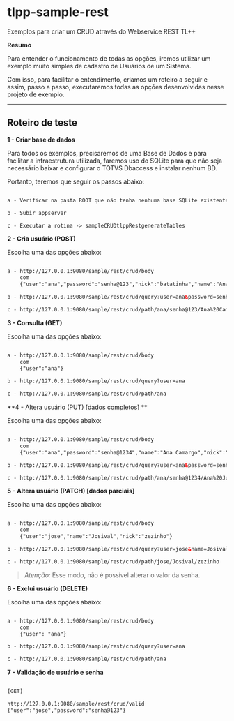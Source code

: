 # tlpp-sample-rest

Exemplos para criar um CRUD através do Webservice REST TL++

**Resumo**

Para entender o funcionamento de todas as opções, iremos utilizar um exemplo muito simples de cadastro de Usuários de um Sistema.

Com isso, para facilitar o entendimento, criamos um roteiro a seguir e assim, passo a passo, executaremos todas as opções desenvolvidas nesse projeto de exemplo.

- - -


## Roteiro de teste



**1 - Criar base de dados**

Para todos os exemplos, precisaremos de uma Base de Dados e para facilitar a infraestrutura utilizada, faremos uso do SQLite para que não seja necessário baixar e configurar o TOTVS Dbaccess e instalar nenhum BD.

Portanto, teremos que seguir os passos abaixo:

```txt

a - Verificar na pasta ROOT que não tenha nenhuma base SQLite existente, se houver, delete.

b - Subir appserver

c - Executar a rotina -> sampleCRUDtlppRestgenerateTables

```



**2 - Cria usuário (POST)**

Escolha uma das opções abaixo:

```html

a - http://127.0.0.1:9080/sample/rest/crud/body
	com
	{"user":"ana","password":"senha@123","nick":"batatinha","name":"Ana Camargo"}

b - http://127.0.0.1:9080/sample/rest/crud/query?user=ana&password=senha@123&name=Ana%20Camargo&nick=batatinha

c - http://127.0.0.1:9080/sample/rest/crud/path/ana/senha@123/Ana%20Camargo/batatinha

```



**3 - Consulta (GET)**

Escolha uma das opções abaixo:

```html

a - http://127.0.0.1:9080/sample/rest/crud/body
	com
	{"user":"ana"}
	
b - http://127.0.0.1:9080/sample/rest/crud/query?user=ana

c - http://127.0.0.1:9080/sample/rest/crud/path/ana

```



**4 - Altera usuário (PUT) [dados completos] **

Escolha uma das opções abaixo:

```html

a - http://127.0.0.1:9080/sample/rest/crud/body
    com
    {"user":"ana","password":"senha@1234","name":"Ana Camargo","nick":"aninha"}

b - http://127.0.0.1:9080/sample/rest/crud/query?user=ana&password=senha@1234&name=Ana%20Ferreira&nick=aninha

c - http://127.0.0.1:9080/sample/rest/crud/path/ana/senha@1234/Ana%20Julia/aninha

```



**5 - Altera usuário (PATCH) [dados parciais]**

Escolha uma das opções abaixo:

```html

a - http://127.0.0.1:9080/sample/rest/crud/body
    com
    {"user":"jose","name":"Josival","nick":"zezinho"}

b - http://127.0.0.1:9080/sample/rest/crud/query?user=jose&name=Josival&nick=zezinho

c - http://127.0.0.1:9080/sample/rest/crud/path/jose/Josival/zezinho

```

> *Atenção:* Esse modo, não é possível alterar o valor da senha.



**6 - Exclui usuário (DELETE)**

Escolha uma das opções abaixo:

```html

a - http://127.0.0.1:9080/sample/rest/crud/body
	com
	{"user": "ana"}

b - http://127.0.0.1:9080/sample/rest/crud/query?user=ana

c - http://127.0.0.1:9080/sample/rest/crud/path/ana

```



**7 - Validação de usuário e senha**

```html

[GET]

http://127.0.0.1:9080/sample/rest/crud/valid
{"user":"jose","password":"senha@123"}

```
